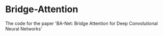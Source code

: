 # Bridge-Attention
The code for the paper 'BA-Net: Bridge Attention for Deep Convolutional Neural Networks'
